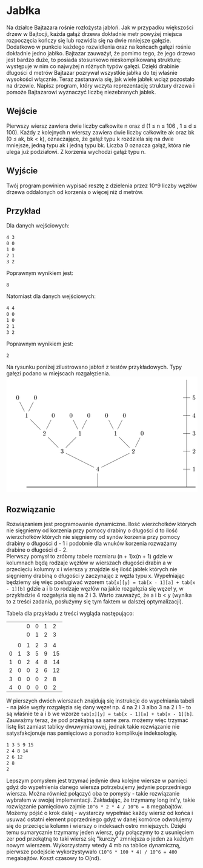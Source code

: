 # Jabłka

Na działce Bajtazara rośnie rozłożysta jabłoń. Jak w przypadku większości drzew w Bajtocji, każda gałąź
drzewa dokładnie metr powyżej miejsca rozpoczęcia kończy się lub rozwidla się na dwie mniejsze gałęzie.
Dodatkowo w punkcie każdego rozwidlenia oraz na końcach gałęzi rośnie dokładnie jedno jabłko. Bajtazar
zauważył, że pomimo tego, że jego drzewo jest bardzo duże, to posiada stosunkowo nieskomplikowaną strukturę:
występuje w nim co najwyżej n różnych typów gałęzi. Dzięki drabinie długości d metrów Bajtazar pozrywał
wszystkie jabłka do tej właśnie wysokości włącznie. Teraz zastanawia się, jak wiele jabłek wciąż pozostało na
drzewie. Napisz program, który wczyta reprezentację struktury drzewa i pomoże Bajtazarowi wyznaczyć liczbę
niezebranych jabłek.

## Wejście

Pierwszy wiersz zawiera dwie liczby całkowite n oraz d (1 ≤ n ≤ 106 , 1 ≤ d ≤ 100). Każdy z kolejnych n
wierszy zawiera dwie liczby całkowite ak oraz bk (0 ≤ ak, bk < k), oznaczające, że gałąź typu k rozdziela
się na dwie mniejsze, jedną typu ak i jedną typu bk. Liczba 0 oznacza gałąź, która nie ulega już podziałowi.
Z korzenia wychodzi gałąź typu n.

## Wyjście

Twój program powinien wypisać resztę z dzielenia przez 10^9 liczby węzłów drzewa oddalonych od korzenia
o więcej niż d metrów.

## Przykład

Dla danych wejściowych:
```text
4 3
0 0
1 0
2 1
3 2
```  
Poprawnym wynikiem jest:  
```text
8
```
Natomiast dla danych wejściowych:  
```text
4 4
0 0
1 0
2 1
3 2
```
Poprawnym wynikiem jest:  
```text
2
```
Na rysunku poniżej zilustrowano jabłoń z testów przykładowych. Typy gałęzi podano w miejscach rozgałęzienia.
![tree](https://github.com/FranciszekSamiec/Jablka/blob/master/tree.png)

## Rozwiązanie

  Rozwiązaniem jest programowanie dynamiczne. Ilość wierzchołków których nie sięgniemy od korzenia przy pomocy drabiny o długości d to ilość wierzchołków których nie sięgniemy od synów korzenia przy pomocy drabiny o długości d - 1 i podobnie dla wnuków korzenia rozważamy drabine o długości d - 2.  
  Pierwszy pomysł to zróbmy tabele rozmiaru (n + 1)x(n + 1) gdzie w kolumnach będą rodzaje węzłów w wierszach długości drabin a w przecięciu kolumny x i wiersza y znajdzie się ilość jabłek których nie sięgniemy drabiną o długości y zaczynając z węzła typu x. Wypełniając będziemy się więc posługiwać wzorem `tab[x][y] = tab[x - 1][a] + tab[x - 1][b]` gdzie a i b to rodzaje węzłów na jakie rozgałęzia się węzeł y, w przykładzie 4 rozgałęzia się na 2 i 3. Warto zauważyć, że a i b < y (wynika to z treści zadania, posłużymy się tym faktem w dalszej optymalizacji).  

Tabela dla przykładu z treści wygląda następująco:  

|   |   |   |   |   |    |                   
|---|---|---|---|---|----|
|   |   | 0 | 0 | 1 | 2  |
|   |   | 0 | 1 | 2 | 3  |
|   |   |   |   |   |    |
|   | 0 | 1 | 2 | 3 | 4  |
| 0 | 1 | 3 | 5 | 9 | 15 |
| 1 | 0 | 2 | 4 | 8 | 14 |
| 2 | 0 | 0 | 2 | 6 | 12 |
| 3 | 0 | 0 | 0 | 2 | 8  |
| 4 | 0 | 0 | 0 | 0 | 2  |

W pierszych dwóch wierszach znajdują się instrukcje do wypełniania tabeli - na jakie węzły rozgałęzia się dany węzeł np. 4 na 2 i 3 albo 3 na 2 i 1 - to są właśnie te a i b we wzorze `tab[x][y] = tab[x - 1][a] + tab[x - 1][b]`. Zauważmy teraz, że pod przekątną sa same zera. możemy więc trzymać listę list zamiast tablicy dwuwymiarowej, jednak takie rozwiązanie nie satysfakcjonuje nas pamięciowo a ponadto komplikuje indeksologię. 
```text
1 3 5 9 15
2 4 8 14
2 6 12
2 8 
2
```  
Lepszym pomysłem jest trzymać jedynie dwa kolejne wiersze w pamięci gdyż do wypełnienia danego wiersza potrzebujemy jedynie poprzedniego wiersza. Można również połączyć oba te pomysły - takie rozwiązanie wybrałem w swojej implementacji. Zakładając, że trzymamy long int'y, takie rozwiązanie pamięciowo zajmie `10^6 * 2 * 4 / 10^6 = 8` megabajtów. Możemy pójść o krok dalej - wystarczy wypełniać każdy wiersz od końca i usuwać ostatni element poprzedniego gdyż w danej komórce odwołujemy się do przecięcia kolumn i wierszy o indeksach ostro mniejszych. Dzięki temu sumarycznie trzymamy jeden wiersz, gdy połączymy to z usunięciem zer pod przekątną to taki wiersz się "kurczy" zmniejsza o jeden za każdym nowym wierszem. Wykorzystamy wtedy 4 mb na tablice dynamiczną, pierwsze podejście wykorzystywało `(10^6 * 100 * 4) / 10^6 = 400` megabajtów. Koszt czasowy to O(nd).


